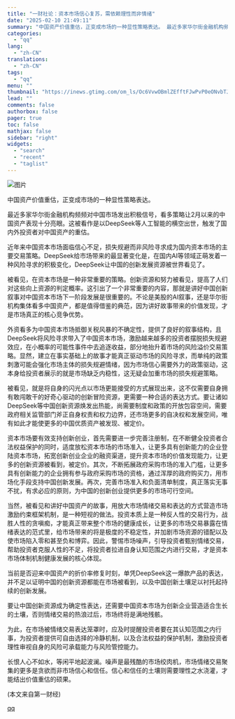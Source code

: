 ```yaml
---
title: "一财社论：资本市场信心复苏，需依赖理性而非情绪"
date: "2025-02-10 21:49:11"
summary: "中国资产价值重估，正变成市场的一种显性策略表达。 最近多家华尔街金融机构频频对中国市场发出积极信号，..."
categories:
  - "qq"
lang:
  - "zh-CN"
translations:
  - "zh-CN"
tags:
  - "qq"
menu: ""
thumbnail: "https://inews.gtimg.com/om_ls/Oc6VvwOBmlZEfftFJwPvP0eONvbTJQnbn_U5IJddOSuvkAA_640360/0"
lead: ""
comments: false
authorbox: false
pager: true
toc: false
mathjax: false
sidebar: "right"
widgets:
  - "search"
  - "recent"
  - "taglist"
---
```


![图片](https://inews.gtimg.com/om_bt/OrZIMSxo1E8IFYTTSGZ8dUkjft4h_SQ-LCP0PycBN_p0oAA/641)

中国资产价值重估，正变成市场的一种显性策略表达。

最近多家华尔街金融机构频频对中国市场发出积极信号，看多策略让2月以来的中国资产表现十分亮眼。这被看作是以DeepSeek等人工智能的横空出世，触发了国内外投资者对中国资产的重估。

近年来中国资本市场面临信心不足，损失规避而非风险寻求成为国内资本市场的主要交易策略。DeepSeek给市场带来的最显著变化是，在国内AI等领域正萌发着一种风险寻求的积极变化，DeepSeek让中国的创新发展资源被世界看见了。

被看见，在资本市场是一种非常重要的策略。创新资源和努力被看见，提高了人们对这些向上资源的判定概率。这引出了一个非常重要的内容，那就是讲好中国创新叙事对中国资本市场下一阶段发展是很重要的。不论是美股的AI叙事，还是华尔街机构集体看多中国资产，都是值得借鉴的典范，因为讲好故事带来的价值发现，才是市场真正的核心竞争优势。

外资看多为中国资本市场抵御关税风暴的不确定性，提供了良好的叙事结构，且DeepSeek将风险寻求带入了中国资本市场，激励越来越多的投资者摆脱损失规避效应，在小概率的可能性事件中去追逐收益，部分地抬升着市场的风险溢价交易策略。显然，建立在事实基础上的故事才能真正驱动市场的风险寻求，而单纯的政策刺激可能会强化市场主体的损失规避情绪，因为市场信心需要外力的政策驱动，这本身给投资者展示的就是市场缺乏内稳性，这无疑会加重市场的损失规避策略。

被看见，就是将自身的闪光点以市场更能接受的方式展现出来，这不仅需要自身拥有敢闯敢干的好奇心驱动的创新冒险资源，更需要一种合适的表达方式。要让诸如DeepSeek等中国创新资源焕发出热能，尚需要制度和政策的开放包容空间，需要政府相关监管部门斧正自身权责和权力边界，还市场更多的自决权和发展空间，唯有如此才能使更多的中国优质资产被发现、被定价。

资本市场要有效支持创新创业，首先需要进一步完善注册制，在不断健全投资者合法权益保护的同时，适度放松资本市场的市场准入，让更多具有创新能力的企业登陆资本市场，拓宽创新创业企业的融资渠道，提升资本市场的价值发现能力，让更多的创新资源被看到，被定价。其次，不断拓展政府采购市场的准入门槛，让更多具有创新能力的企业拥有参与政府采购市场的资格，通过浑厚的政府购买力，用市场化手段支持中国创新发展。再次，完善市场准入和负面清单制度，真正落实无事不扰，有求必应的原则，为中国的创新创业提供更多的市场可行空间。

当然，被看见和讲好中国资产的故事，用放大市场情绪交易和表达的方式营造市场激励约束框架机制，是一种短视的做法。投资本质上是一种反人性的交易行为，战胜人性的贪嗔痴，才能真正带来整个市场的健康成长，让更多的市场交易暴露在情绪表达的范式里，给市场带来的将是极度的不稳定性，并加剧市场资源的错配以及使市场陷入零和甚至负和博弈。因此，警惕市场噪声，引导投资者甄别情绪交易，帮助投资者克服人性的不足，将投资者拉进自身认知范围之内进行交易，才是资本市场体制机制健康发展的核心体现。

当前是否迎来中国资产的折价率修复时刻，单凭DeepSeek这一爆款产品的表达，并不足以证明中国的创新资源都能在市场被看到，以及中国创新土壤足以衬托起持续的创新发展。

要让中国创新资源成为确定性表达，还需要中国资本市场为创新企业营造适合生长的土壤，否则情绪交易的热浪过后，市场终将是满地残骸。

为此，在市场被情绪交易表达笼罩时，应及时提醒投资者要在其认知范围之内行事，为投资者提供可自由选择的冷静机制，以及合法权益的保护机制，激励投资者理性审视自身的风险可承载能力与风险管控能力。

长恨人心不如水，等闲平地起波澜。噪声是最残酷的市场绞肉机，市场情绪交易聚集的更多是贪欲而非市场信心和信任。信心和信任的土壤则需要理性之水浇灌，才能结出价值重估的硕果。

 (本文来自第一财经)

[qq](https://new.qq.com/rain/a/20250210A08KZN00)
